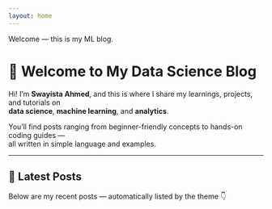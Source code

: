 ```yaml
---
layout: home
---
```

Welcome — this is my ML blog.
# 👋 Welcome to My Data Science Blog

Hi! I’m **Swayista Ahmed**, and this is where I share my learnings, projects, and tutorials on  
**data science**, **machine learning**, and **analytics**.

You’ll find posts ranging from beginner-friendly concepts to hands-on coding guides —  
all written in simple language and examples.

---

## 📝 Latest Posts

Below are my recent posts — automatically listed by the theme 👇
